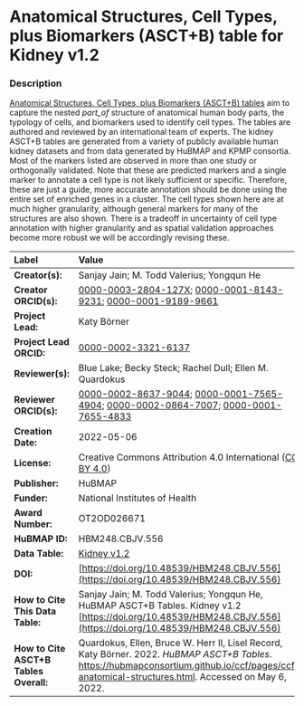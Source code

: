 # Anatomical Structures, Cell Types, plus Biomarkers (ASCT+B) table for Kidney v1.2

### Description
[Anatomical Structures, Cell Types, plus Biomarkers (ASCT+B) tables](https://hubmapconsortium.github.io/ccf/pages/ccf-anatomical-structures.html) aim to capture the nested *part_of* structure of anatomical human body parts, the typology of cells, and biomarkers used to identify cell types. The tables are authored and reviewed by an international team of experts. The kidney ASCT+B tables are generated from a variety of publicly available human kidney datasets and from data generated by HuBMAP and KPMP consortia.  Most of the markers listed are observed in more than one study or orthogonally validated.  Note that these are predicted markers and a single marker to annotate a cell type is not likely sufficient or specific. Therefore, these are just a guide, more accurate annotation should be done using the entire set of enriched genes in a cluster.  The cell types shown here are at much higher granularity, although general markers for many of the structures are also shown.  There is a tradeoff in uncertainty of cell type annotation with higher granularity and as spatial validation approaches become more robust we will be accordingly revising these.


| Label | Value |
| :------------- |:-------------|
| **Creator(s):** | Sanjay Jain; M. Todd Valerius; Yongqun He |
| **Creator ORCID(s):** | [0000-0003-2804-127X](https://orcid.org/0000-0003-2804-127X); [0000-0001-8143-9231](https://orcid.org/0000-0001-8143-9231); [0000-0001-9189-9661](https://orcid.org/0000-0001-9189-9661) |
| **Project Lead:** | Katy B&ouml;rner |
| **Project Lead ORCID:** | [0000-0002-3321-6137](https://orcid.org/0000-0002-3321-6137) |
| **Reviewer(s):** | Blue Lake; Becky Steck; Rachel Dull; Ellen M. Quardokus
| **Reviewer ORCID(s):** |[0000-0002-8637-9044](https://orcid.org/0000-0002-8637-9044); [0000-0001-7565-4904](https://orcid.org/0000-0001-7565-4904); [0000-0002-0864-7007](https://orcid.org/0000-0002-0864-7007); [0000-0001-7655-4833](https://orcid.org/0000-0001-7655-4833)
| **Creation Date:** | 2022-05-06|
| **License:** | Creative Commons Attribution 4.0 International ([CC BY 4.0](https://creativecommons.org/licenses/by/4.0/)) |
| **Publisher:** | HuBMAP |
| **Funder:** | National Institutes of Health |
| **Award Number:** | OT2OD026671 |
| **HuBMAP ID:** | HBM248.CBJV.556 |
| **Data Table:** | [Kidney v1.2](https://hubmapconsortium.github.io/ccf-releases/v1.1/asct-b/ASCT-B_VH_Kidney.csv) |
| **DOI:** | [https://doi.org/10.48539/HBM248.CBJV.556](https://doi.org/10.48539/HBM248.CBJV.556) |
| **How to Cite This Data Table:** | Sanjay Jain; M. Todd Valerius; Yongqun He, HuBMAP ASCT+B Tables. Kidney v1.2 [https://doi.org/10.48539/HBM248.CBJV.556](https://doi.org/10.48539/HBM248.CBJV.556) |
| **How to Cite ASCT+B Tables Overall:** | Quardokus, Ellen, Bruce W. Herr II, Lisel Record, Katy B&ouml;rner. 2022. *HuBMAP ASCT+B Tables*. https://hubmapconsortium.github.io/ccf/pages/ccf-anatomical-structures.html. Accessed on May 6, 2022. |
